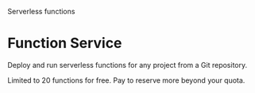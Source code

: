 Serverless functions

# Function Service

Deploy and run serverless functions for any project from a Git repository.

Limited to 20 functions for free. Pay to reserve more beyond your quota.
